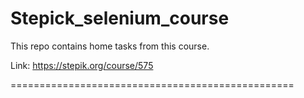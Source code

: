 # Stepick_selenium_course
This repo contains home tasks from this course.

Link: https://stepik.org/course/575

=================================================